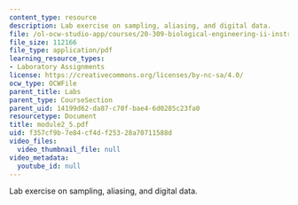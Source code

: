```yaml
---
content_type: resource
description: Lab exercise on sampling, aliasing, and digital data.
file: /ol-ocw-studio-app/courses/20-309-biological-engineering-ii-instrumentation-and-measurement-fall-2006/f357cf9b7e84cf4df25328a70711588d_module2_5.pdf
file_size: 112166
file_type: application/pdf
learning_resource_types:
- Laboratory Assignments
license: https://creativecommons.org/licenses/by-nc-sa/4.0/
ocw_type: OCWFile
parent_title: Labs
parent_type: CourseSection
parent_uid: 14199d62-da87-c70f-bae4-6d0285c23fa0
resourcetype: Document
title: module2_5.pdf
uid: f357cf9b-7e84-cf4d-f253-28a70711588d
video_files:
  video_thumbnail_file: null
video_metadata:
  youtube_id: null
---
```

Lab exercise on sampling, aliasing, and digital data.